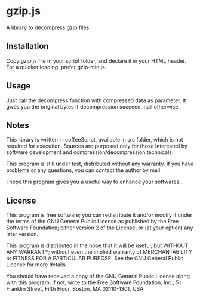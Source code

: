 gzip.js
=======

A library to decompress gzip files

Installation
------------

Copy gzip.js file in your script folder, and declare it in your HTML header. For a quicker loading, prefer gzip-min.js.

Usage
-----

Just call the decompress function with compressed data as parameter. It gives you the original bytes if decompression succeed, null otherwise.

Notes
-----

This library is written in coffeeScript, available in src folder, which is not required for execution. Sources are purposed only for those interested by software development and compression/decompression technicals.

This program is still under test, distributed without any warranty. If you have problems or any questions, you can contact the author by mail.

I hope this program gives you a useful way to enhance your softwares...

License
-------

This program is free software; you can redistribute it and/or modify it under the terms of the GNU General Public License as published by the Free Software Foundation; either version 2 of the License, or (at your option) any later version.

This program is distributed in the hope that it will be useful, but WITHOUT ANY WARRANTY; without even the implied warranty of MERCHANTABILITY or FITNESS FOR A PARTICULAR PURPOSE. See the GNU General Public License for more details.

You should have received a copy of the GNU General Public License along with this program; if not, write to the Free Software Foundation, Inc., 51 Franklin Street, Fifth Floor, Boston, MA  02110-1301, USA.
